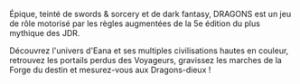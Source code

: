 Épique, teinté de swords & sorcery et de dark fantasy, DRAGONS est un jeu de rôle motorisé par les règles augmentées de la 5e édition du plus mythique des JDR.

Découvrez l'univers d'Eana et ses multiples civilisations hautes en couleur, retrouvez les portails perdus des Voyageurs, gravissez les marches de la Forge du destin et mesurez-vous aux Dragons-dieux ! 